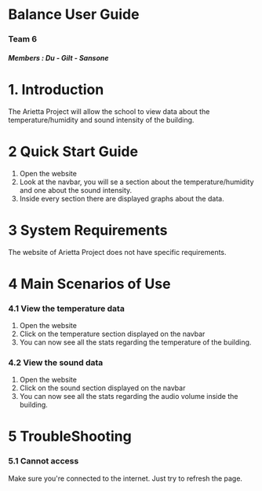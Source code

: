 # **Balance User Guide**

### **Team 6** 

##### **Members :**  Du - Gilt - Sansone

# 1. Introduction
The Arietta Project will allow the school to view data about the temperature/humidity and sound intensity of the building.

# 2 Quick Start Guide
1. Open the website
2. Look at the navbar, you will se a section about the temperature/humidity and one about the sound intensity.
3. Inside every section there are displayed graphs about the data.

# 3 System Requirements
The website of Arietta Project does not have specific requirements.

# 4 Main Scenarios of Use
### 4.1 View the temperature data
1. Open the website
2. Click on the temperature section displayed on the navbar
3. You can now see all the stats regarding the temperature of the building.

### 4.2 View the sound data
1. Open the website
2. Click on the sound section displayed on the navbar
3. You can now see all the stats regarding the audio volume inside the building.


# 5 TroubleShooting
### 5.1 Cannot access
Make sure you're connected to the internet. Just try to refresh the page.

